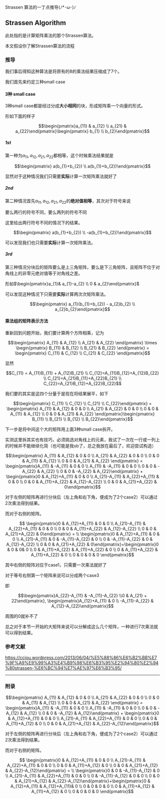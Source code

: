Strassen 算法的一丁点推导(ﾉ*･ω･)ﾉ

<!-- more -->

## Strassen Algorithm

此处指的是计算矩阵乘法的那个Strassen算法。

本文假设你了解Strassen算法的流程

### 推导

我们事后得知这种算法是将原有的$8$的乘法结果压缩成了$7$个。

我们首先来约定三种small case

#### 3种 small case

3种small case都是经过分成**大小相同**的块，形成矩阵乘一个向量的形式。

形如下面的样子

$$\begin{pmatrix}a_{11}  & a_{12} \\ a_{21} & a_{22}\end{pmatrix}\begin{pmatrix} b_{1} \\ b_{2}\end{pmatrix}$$

##### 1st

第一种为$a_{11},a_{12},a_{21},a_{22}$都相等，这个时候乘法结果就是

$$\begin{pmatrix} a(b_{1}+b_{2}) \\ a(b_{1}+b_{2})\end{pmatrix}$$

显然对于这种情况我们只需要**实际**计算一次矩阵乘法就好了

##### 2nd

第二种情况首先$a_{11},a_{12},a_{21},a_{22}$的**绝对值相等**，其次对于符号来说

要么两行的符号不同，要么两列的符号不同

这里给出两行符号不同的情况下的结果。

$$\begin{pmatrix} a(b_{1}+b_{2}) \\ -a(b_{1}+b_{2})\end{pmatrix}$$

可以发现我们也只需要**实际**计算一次矩阵乘法。

##### 3rd

第三种情况分块后的矩阵要么是上三角矩阵，要么是下三角矩阵，且矩阵不位于对角线上的非零元绝对值等于对角线之差。

形如$\begin{pmatrix}a_{1}& a_{1}-a_{2} \\ 0 & a_{2}\end{pmatrix}$

可以发现这种情况下只需要**实际**计算两次次矩阵乘法。

$$\begin{pmatrix} a_{1}(b_{1}+b_{2}) -  a_{2}b_{2} \\ a_{2}b_{2}\end{pmatrix}$$

#### 乘法组的矩阵表示方法

重新回到问题开始，我们要计算两个方阵相乘，记为

$$\begin{pmatrix}  A_{11} & A_{12} \\ A_{21} & A_{22} \end{pmatrix} \times  \begin{pmatrix} B_{11} & B_{12} \\ B_{21} & B_{22} \end{pmatrix} = \begin{pmatrix} C_{11} & C_{12} \\ C_{21} & C_{22} \end{pmatrix}$$

显然

$$C_{11} = A_{11}B_{11} + A_{12}B_{21} \\ C_{12}=A_{11}B_{12}+A_{12}B_{22} \\ C_{21}=A_{21}B_{11}+A_{22}B_{21} \\ C_{22}=A_{21}B_{12}+A_{22}B_{22}$$

我们要的其实是这四个分量于是现在将结果展平，如下

$$\begin{pmatrix} C_{11} \\ C_{12} \\ C_{21} \\ C_{22}\end{pmatrix} = \begin{pmatrix} A_{11} & A_{12} & 0 & 0 \\ A_{21} & A_{22} & 0 & 0 \\ 0 & 0 & A_{11} & A_{12} \\ 0 & 0 & A_{21} & A_{22}  \end{pmatrix}\begin{pmatrix} B_{11} \\ B_{21} \\ B_{12} \\ B_{22}\end{pmatrix}$$

下一步是将中间这个大的矩阵用上面3种small case拆开。

实测这里拆其实也有技巧，必须挑选对角线上的元素，我试了一次在一行或一列上的时候并不能继续化简（也可能是我sb了，总之我放在最后了，欢迎尝试构造）

$$\begin{pmatrix} A_{11} & A_{12} & 0 & 0 \\ A_{21} & A_{22} & 0 & 0 \\ 0 & 0 & A_{11} & A_{12} \\ 0 & 0 & A_{21} & A_{22}  \end{pmatrix} = \begin{pmatrix}A_{11} & -A_{11} & 0 & 0 \\ A_{11} & -A_{11} & 0 & 0 \\ 0 & 0 & -A_{22} & A_{22} \\ 0 & 0 & -A_{22} & A_{22}\end{pmatrix} + \begin{pmatrix}0 & A_{12}+A_{11} & 0 & 0 \\ A_{21}-A_{11} & A_{22}+A_{11} & 0 & 0 \\ 0 & 0 & A_{11}+A_{22} & A_{12}-A_{22} \\ 0 & 0 & A_{21}+A_{22} & 0\end{pmatrix}$$

对于左侧的矩阵再进行分块后（左上角和右下角，便成为了2个case2）可以通过2次乘法得到结果。

而对于右侧的矩阵。

$$ \begin{pmatrix}0 & A_{12}+A_{11} & 0 & 0 \\ A_{21}-A_{11} & A_{22}+A_{11} & 0 & 0 \\ 0 & 0 & A_{11}+A_{22} & A_{12}-A_{22} \\ 0 & 0 & A_{21}+A_{22} & 0\end{pmatrix} = \\ \begin{pmatrix}0 & A_{12}+A_{11} & 0 & 0 \\ A_{21}-A_{11} & 0 & -A_{11}-A_{22} & 0 \\ 0 & -A_{11}-A_{22} & 0 & A_{12}-A_{22} \\ 0 & 0 & A_{21}+A_{22} & 0\end{pmatrix}+\begin{pmatrix}0 & 0 & 0& 0 \\ 0 & A_{11}+A_{22} & A_{11}+A_{22} & 0 \\ 0 & A_{11}+A_{22} & A_{11}+A_{22} & 0 \\ 0 & 0 & 0 & 0 \end{pmatrix}$$

其中右侧的矩阵对应于case1，只需要一次乘法就好了

对于等号右侧第一个矩阵来说可以分成两个case3

即

$$\begin{pmatrix}A_{22}-A_{11} & -A_{11}-A_{22} \\0 & A_{21} + 22\end{pmatrix}, \begin{pmatrix}A_{12}+A_{11} & 0 \\ -A_{11}-A_{22} & A_{12}-A_{22}\end{pmatrix}$$

周围的0就补不了

总之对于本节一开始的大矩阵来说可以分解成这么几个矩阵，一种进行7次乘法就可以得到结果。

### 参考文献

https://ccjou.wordpress.com/2013/06/04/%E5%88%86%E6%B2%BB%E7%9F%A9%E9%99%A3%E4%B9%98%E6%B3%95%E2%94%80%E2%94%80strassen-%E6%BC%94%E7%AE%97%E6%B3%95/

---

### 附录

$$\begin{pmatrix} A_{11} & A_{12} & 0 & 0 \\ A_{21} & A_{22} & 0 & 0 \\ 0 & 0 & A_{11} & A_{12} \\ 0 & 0 & A_{21} & A_{22}  \end{pmatrix} = \begin{pmatrix}A_{11} & -A_{11} & 0 & 0 \\ A_{11} & -A_{11} & 0 & 0 \\ 0 & 0 & -A_{12} & A_{12} \\ 0 & 0 & -A_{12} & A_{12}\end{pmatrix} + \begin{pmatrix}0 & A_{12}+A_{11} & 0 & 0 \\ A_{21}-A_{11} & A_{22}+A_{11} & 0 & 0 \\ 0 & 0 & A_{11}+A_{12} & 0 \\ 0 & 0 & A_{21}+A_{12} & A_{22}-A_{12}\end{pmatrix}$$

对于左侧的矩阵再进行分块后（左上角和右下角，便成为了2个case2）可以通过2次乘法得到结果。

而对于右侧的矩阵。

$$ \begin{pmatrix}0 & A_{12}+A_{11} & 0 & 0 \\ A_{21}-A_{11} & A_{22}+A_{11} & 0 & 0 \\ 0 & 0 & A_{11}+A_{12} & 0 \\ 0 & 0 & A_{21}+A_{12} & A_{22}-A_{12}\end{pmatrix} = \\ \begin{pmatrix}0 & 0 & -A_{11}-A_{12} & 0 \\ A_{21}-A_{11} & A_{22}+A_{11} & 0 & 0 \\ 0 & -A_{11}-A_{12} & 0 & 0 \\ 0 & 0 & A_{21}+A_{12} & A_{22}-A_{12}\end{pmatrix}+\begin{pmatrix}0 & A_{12}+A_{11} & A_{12}+A_{11}& 0 \\ 0 & 0 & 0 & 0 \\ 0 & A_{11}+A_{12} & A_{11}+A_{12} & 0 \\ 0 & 0 & 0 & 0 \end{pmatrix}$$